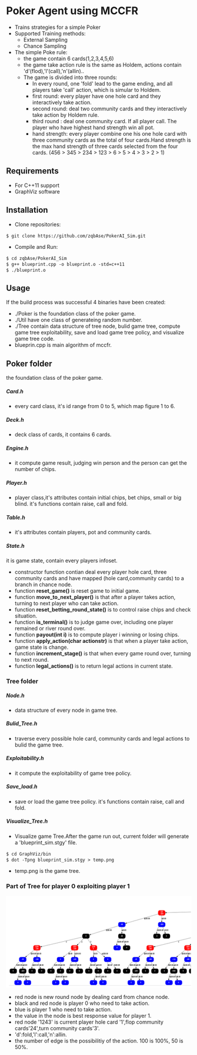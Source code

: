 # Poker Agent using MCCFR

* Trains strategies for a simple Poker
* Supported Training methods:
  * External Sampling
  * Chance Sampling
* The simple Poke rule:
  * the game contain 6 cards(1,2,3,4,5,6)
  * the game take action rule is the same as Holdem, actions contain 'd'(flod),'l'(call),'n'(allin)..
  * The game is divided into three rounds:
    * In every round, one 'fold' lead to the game ending, and all players take 'call' action, which is simular to Holdem.
    * first round: every player have one hole card and they interactively take action.
    * second round: deal two community cards and they interactively take action by Holdem rule.
    * third round : deal one community card. If all player call. The player who have highest hand strength win all pot.
    * hand strength: every player combine one his one hole card with three community cards as the total of four cards.Hand strength is the max hand strength of three cards selected from the four cards.
    (456 > 345 > 234 > 123 > 6 > 5 > 4 > 3 > 2 > 1) 

## Requirements
* For C++11 support
* GraphViz software

## Installation
* Clone repositories:
```
$ git clone https://github.com/zqbAse/PokerAI_Sim.git
```

* Compile and Run:
```shell
$ cd zqbAse/PokerAI_Sim
$ g++ blueprint.cpp -o blueprint.o -std=c++11
$ ./blueprint.o
```


## Usage
If the build process was successful 4 binaries have been created:

* ./Poker is the foundation class of the poker game.
* ./Util have one class of generateing random number.
* ./Tree contain data structure of tree node, bulid game tree, compute game tree exploitability, save and load game tree policy, and visualize game tree code.
*  blueprin.cpp is main algorithm of mccfr.

## Poker folder

the foundation class of the poker game. 
##### Card.h
* every card class, it's id range from 0 to 5, which map figure 1 to 6.
##### Deck.h
* deck class of cards, it contains 6 cards.
##### Engine.h
* it compute game result, judging win person and the person can get the number of chips.
##### Player.h
* player class,it's attributes contain initial chips, bet chips, small or big blind. 
it's functions contain raise, call and fold.
##### Table.h
* it's attributes contain players, pot and community cards.
##### State.h
it is game state, contain every players infoset.  
* constructor function contian deal every player hole card, three community cards and have mapped (hole card,community cards) to a branch in chance node.
* function **reset_game()** is reset game to initial game.  
* function **move_to_next_player()** is that after a player takes action, turning to next player who can take action.  
* function **reset_betting_round_state()** is to control raise chips and check situation.  
* function **is_terminal()** is to judge game over, including one player remained or river round over.  
* function **payout(int i)** is to compute player i winning or losing chips.  
* function **apply_action(char actionstr)** is that when a player take action, game state is change.  
* function **increment_stage()** is that when every game round over, turning to next round.  
* function **legal_actions()** is to return legal actions in current state. 

### Tree folder
##### Node.h
* data structure of every node in game tree.
##### Bulid_Tree.h
* traverse every possible hole card, community cards and legal actions to bulid the game tree.
##### Exploitability.h
* it compute the exploitability of game tree policy.
##### Save_load.h
* save or load the game tree policy. 
it's functions contain raise, call and fold.
##### Visualize_Tree.h
* Visualize game Tree.After the game run out, current folder will generate a 'blueprint_sim.stgy' file.
```shell
$ cd GraphViz/bin
$ dot -Tpng blueprint_sim.stgy > temp.png
```
* temp.png is the game tree.
### Part of Tree for player 0 exploiting player 1
![百度](img/partoftree.png)
* red node is new round node by dealing card from chance node. 
* black and red node is player 0 who need to take action.
* blue is player 1 who need to take action.
* the value in the node is best response value for player 1.
* red node '1243' is current player hole card '1',flop community cards'24',turn community cards'3'.
* 'd':fold,'l':call,'n':allin.
* the number of edge is the possibilitiy of the action. 100 is 100%, 50 is 50%.
